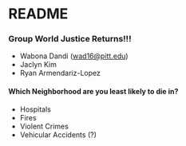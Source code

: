 # README

### Group World Justice Returns!!!
  - Wabona Dandi (wad16@pitt.edu)
  - Jaclyn Kim
  - Ryan Armendariz-Lopez
  
#### Which Neighborhood are you least likely to die in?
  - Hospitals
  - Fires
  - Violent Crimes
  - Vehicular Accidents (?)
